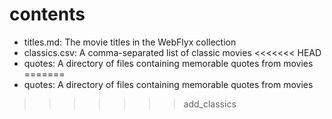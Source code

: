 # contents

- titles.md: The movie titles in the WebFlyx collection
- classics.csv: A comma-separated list of classic movies
<<<<<<< HEAD
- quotes: A directory of files containing memorable quotes from movies
=======
- quotes: A directory of files containing memorable quotes from movies
>>>>>>> add_classics
